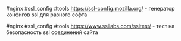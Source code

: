 #nginx #ssl_config #tools
https://ssl-config.mozilla.org/ - генератор конфигов ssl для разного софта

#nginx #ssl_config #tools
https://www.ssllabs.com/ssltest/ - тест на безопасность ssl соединений сайта